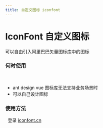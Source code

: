 ```yaml
---
title: 自定义图标 iconfont
---
```


# IconFont 自定义图标
可以自由引入阿里巴巴矢量图标库中的图标

### 何时使用
&nbsp;
- ant design vue 图标库无法支持业务场景时
- 可以自己设计图标
### 使用方法
&nbsp;
登录 [iconfont.cn](https://www.iconfont.cn/) 